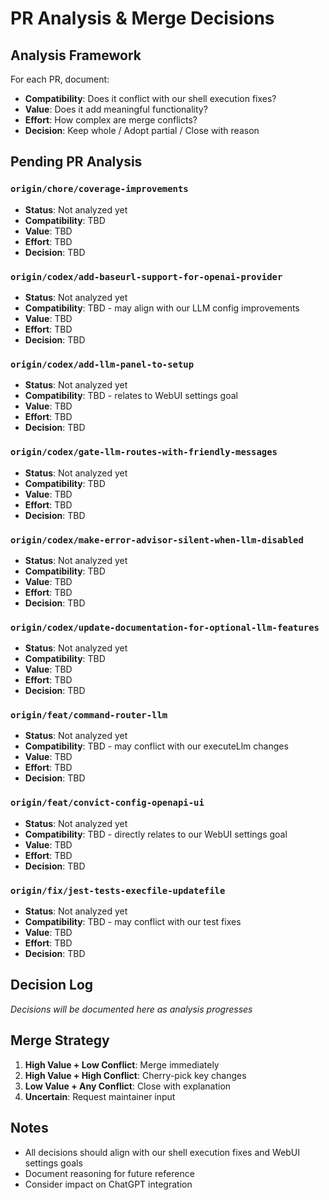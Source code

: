 # PR Analysis & Merge Decisions

## Analysis Framework

For each PR, document:
- **Compatibility**: Does it conflict with our shell execution fixes?
- **Value**: Does it add meaningful functionality?
- **Effort**: How complex are merge conflicts?
- **Decision**: Keep whole / Adopt partial / Close with reason

## Pending PR Analysis

### `origin/chore/coverage-improvements`
- **Status**: Not analyzed yet
- **Compatibility**: TBD
- **Value**: TBD  
- **Effort**: TBD
- **Decision**: TBD

### `origin/codex/add-baseurl-support-for-openai-provider`
- **Status**: Not analyzed yet
- **Compatibility**: TBD - may align with our LLM config improvements
- **Value**: TBD
- **Effort**: TBD
- **Decision**: TBD

### `origin/codex/add-llm-panel-to-setup`
- **Status**: Not analyzed yet
- **Compatibility**: TBD - relates to WebUI settings goal
- **Value**: TBD
- **Effort**: TBD
- **Decision**: TBD

### `origin/codex/gate-llm-routes-with-friendly-messages`
- **Status**: Not analyzed yet
- **Compatibility**: TBD
- **Value**: TBD
- **Effort**: TBD
- **Decision**: TBD

### `origin/codex/make-error-advisor-silent-when-llm-disabled`
- **Status**: Not analyzed yet
- **Compatibility**: TBD
- **Value**: TBD
- **Effort**: TBD
- **Decision**: TBD

### `origin/codex/update-documentation-for-optional-llm-features`
- **Status**: Not analyzed yet
- **Compatibility**: TBD
- **Value**: TBD
- **Effort**: TBD
- **Decision**: TBD

### `origin/feat/command-router-llm`
- **Status**: Not analyzed yet
- **Compatibility**: TBD - may conflict with our executeLlm changes
- **Value**: TBD
- **Effort**: TBD
- **Decision**: TBD

### `origin/feat/convict-config-openapi-ui`
- **Status**: Not analyzed yet
- **Compatibility**: TBD - directly relates to our WebUI settings goal
- **Value**: TBD
- **Effort**: TBD
- **Decision**: TBD

### `origin/fix/jest-tests-execfile-updatefile`
- **Status**: Not analyzed yet
- **Compatibility**: TBD - may conflict with our test fixes
- **Value**: TBD
- **Effort**: TBD
- **Decision**: TBD

## Decision Log

*Decisions will be documented here as analysis progresses*

## Merge Strategy

1. **High Value + Low Conflict**: Merge immediately
2. **High Value + High Conflict**: Cherry-pick key changes
3. **Low Value + Any Conflict**: Close with explanation
4. **Uncertain**: Request maintainer input

## Notes

- All decisions should align with our shell execution fixes and WebUI settings goals
- Document reasoning for future reference
- Consider impact on ChatGPT integration